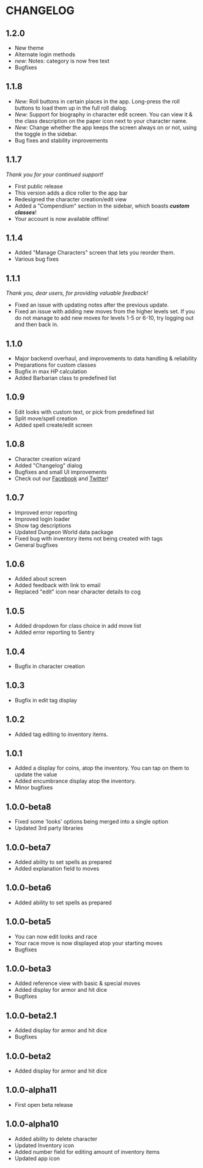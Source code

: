 # CHANGELOG

## 1.2.0

- New theme
- Alternate login methods
- _new_: Notes: category is now free text
- Bugfixes

## 1.1.8

- _New:_ Roll buttons in certain places in the app. Long-press the roll buttons to load them up in the full roll dialog.
- _New:_ Support for biography in character edit screen. You can view it & the class description on the paper icon next to your character name.
- _New:_ Change whether the app keeps the screen always on or not, using the toggle in the sidebar.
- Bug fixes and stability improvements

## 1.1.7

_Thank you for your continued support!_

- First public release
- This version adds a dice roller to the app bar
- Redesigned the character creation/edit view
- Added a "Compendium" section in the sidebar, which boasts **_custom classes_**!
- Your account is now available offline!

## 1.1.4

- Added "Manage Characters" screen that lets you reorder them.
- Various bug fixes

## 1.1.1

_Thank you, dear users, for providing valuable feedback!_

- Fixed an issue with updating notes after the previous update.
- Fixed an issue with adding new moves from the higher levels set.
  If you do not manage to add new moves for levels 1-5 or 6-10, try logging out
  and then back in.

## 1.1.0

- Major backend overhaul, and improvements to data handling & reliability
- Preparations for custom classes
- Bugfix in max HP calculation
- Added Barbarian class to predefined list

## 1.0.9

- Edit looks with custom text, or pick from predefined list
- Split move/spell creation
- Added spell create/edit screen

## 1.0.8

- Character creation wizard
- Added "Changelog" dialog
- Bugfixes and small UI improvements
- Check out our [Facebook](https://facebook.com/dungeonpaper) and [Twitter](https://twitter.com/dungeonpaper)!

## 1.0.7

- Improved error reporting
- Improved login loader
- Show tag descriptions
- Updated Dungeon World data package
- Fixed bug with inventory items not being created with tags
- General bugfixes

## 1.0.6

- Added about screen
- Added feedback with link to email
- Replaced "edit" icon near character details to cog

## 1.0.5

- Added dropdown for class choice in add move list
- Added error reporting to Sentry

## 1.0.4

- Bugfix in character creation

## 1.0.3

- Bugfix in edit tag display

## 1.0.2

- Added tag editing to inventory items.

## 1.0.1

- Added a display for coins, atop the inventory. You can tap on them to update the value
- Added encumbrance display atop the inventory.
- Minor bugfixes

## 1.0.0-beta8

- Fixed some 'looks' options being merged into a single option
- Updated 3rd party libraries

## 1.0.0-beta7

- Added ability to set spells as prepared
- Added explanation field to moves

## 1.0.0-beta6

- Added ability to set spells as prepared

## 1.0.0-beta5

- You can now edit looks and race
- Your race move is now displayed atop your starting moves
- Bugfixes

## 1.0.0-beta3

- Added reference view with basic & special moves
- Added display for armor and hit dice
- Bugfixes

## 1.0.0-beta2.1

- Added display for armor and hit dice
- Bugfixes

## 1.0.0-beta2

- Added display for armor and hit dice

## 1.0.0-alpha11

- First open beta release

## 1.0.0-alpha10

- Added ability to delete character
- Updated Inventory icon
- Added number field for editing amount of inventory items
- Updated app icon
